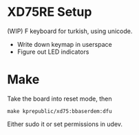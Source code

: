 # XD75RE Setup

(WIP) F keyboard for turkish, using unicode.

* Write down keymap in userspace
* Figure out LED indicators

# Make

Take the board into reset mode, then
```
make kprepublic/xd75:bbaserdem:dfu
```
Either sudo it or set permissions in udev.
